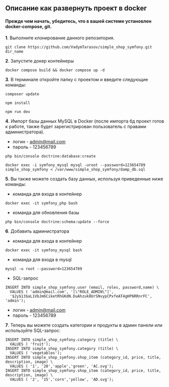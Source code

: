 
Описание как развернуть проект в docker
-
#### Прежде чем начать, убедитесь, что в вашей системе установлен docker-compose, git.

**1**. Выполните клонирование данного репозитория.
```shell script
git clone https://github.com/VadymTarasov/simple_shop_symfony.git dir_name
```

**2**. Запустите докер контейнеры 

```shell script
docker compose build && docker compose up -d
```

**3**. В терминале откройте папку с проектом и  введите следующие команды:

```shell script
composer update
```
```shell script
npm install
```
```shell script
npm run dev
```
**4**. Импорт базы данных MySQL в Docker (после импорта бд проект готов к работе, также будет зарегистрирован пользователь с правами администратора).
* логин - admin@mail.com
* пароль - 123456789
```shell script
php bin/console doctrine:database:create
```
```shell script
docker exec -i symfony_mysql mysql -uroot --password=123654789 simple_shop_symfony < /var/www/simple_shop_symfony/damp_db.sql
```

**5**. Вы также можете создать базу данных, используя приведенные ниже команды:
* команда для входа в контейнер
```shell script
docker exec -it symfony_php bash
```
* команда для обновления базы
```shell script
php bin/console doctrine:schema:update --force
```

**6**. Добавить администратора
* команда для входа в контейнер
```shell script
docker exec -it symfony_mysql bash
```
* команда для входа в mysql
```shell script
mysql -u root --password=123654789
```
* SQL-запрос
```shell script
INSERT INTO simple_shop_symfony.user (email, roles, password,name) \
  VALUES ( 'admin@mail.com', '[\"ROLE_ADMIN\"]', 
  '$2y$13$aL1VbJm6CiketRhGKdN.DuAhzuk8UrSNvypCPxfeAT4gHP6RRnrFC', 'admin');
```
* логин - admin@mail.com
* пароль - 123456789

**7**. Теперь вы можете создать категории и продукты в админ панели или используйте SQL-запрос:
```shell script
INSERT INTO simple_shop_symfony.category (title) \
  VALUES ( 'fruit');
INSERT INTO simple_shop_symfony.category (title) \
  VALUES ( 'vegetables');
INSERT INTO simple_shop_symfony.shop_item (category_id, price, title, description, image) \
  VALUES ( '1', '20','apple','green', 'AC.svg');
INSERT INTO simple_shop_symfony.shop_item (category_id, price, title, description, image) \
  VALUES ( '2', '15','corn','yellow', 'AD.svg');
```
